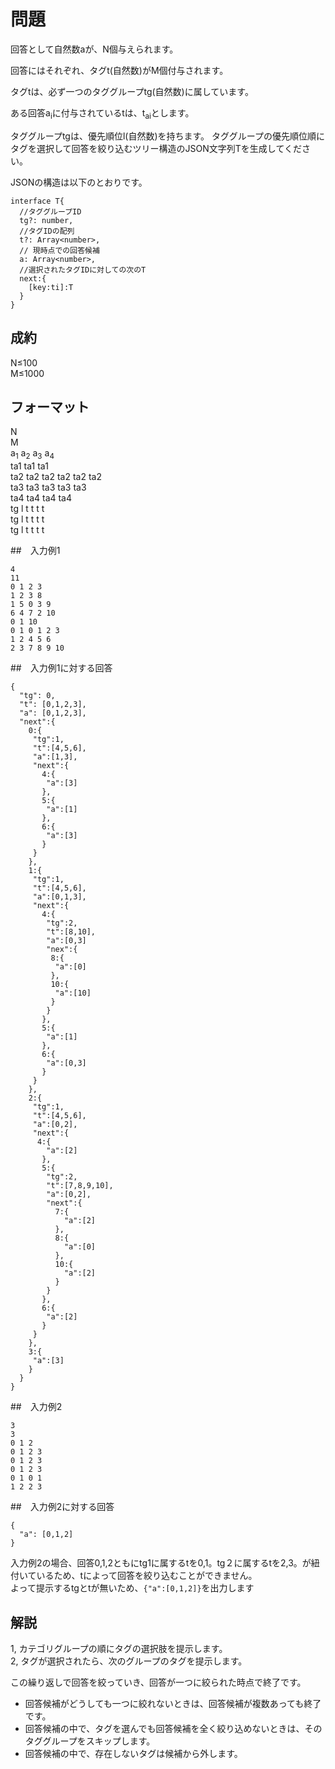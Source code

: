 # 問題

回答として自然数aが、N個与えられます。

回答にはそれぞれ、タグt(自然数)がM個付与されます。

タグtは、必ず一つのタググループtg(自然数)に属しています。

ある回答a<sub>i</sub>に付与されているtは、t<sub>ai</sub>とします。

タググループtgは、優先順位l(自然数)を持ちます。
タググループの優先順位順にタグを選択して回答を絞り込むツリー構造のJSON文字列Tを生成してください。

JSONの構造は以下のとおりです。
```
interface T{
  //タググループID
  tg?: number,
  //タグIDの配列
  t?: Array<number>,
  // 現時点での回答候補
  a: Array<number>,
  //選択されたタグIDに対しての次のT
  next:{
    [key:ti]:T
  }
}
```
## 成約


N≤100   
M≤1000  

## フォーマット


N  
M  
a<sub>1</sub> a<sub>2</sub> a<sub>3</sub> a<sub>4</sub>  
ta1 ta1 ta1  
ta2 ta2 ta2 ta2 ta2 ta2  
ta3 ta3 ta3 ta3 ta3  
ta4 ta4 ta4 ta4  
tg l t t t t  
tg l t t t t  
tg l t t t t  

##　入力例1
```
4  
11  
0 1 2 3
1 2 3 8
1 5 0 3 9
6 4 7 2 10
0 1 10
0 1 0 1 2 3
1 2 4 5 6
2 3 7 8 9 10
```

##　入力例1に対する回答
```
{
  "tg": 0,
  "t": [0,1,2,3],
  "a": [0,1,2,3],
  "next":{
    0:{
     "tg":1,
     "t":[4,5,6],
     "a":[1,3],
     "next":{
       4:{
        "a":[3]
       },
       5:{
        "a":[1]
       },
       6:{
        "a":[3]
       }
     }
    },
    1:{
     "tg":1,
     "t":[4,5,6],
     "a":[0,1,3],
     "next":{
       4:{
        "tg":2,
        "t":[8,10],
        "a":[0,3]
        "nex":{
         8:{
          "a":[0]
         },
         10:{
          "a":[10]
         }
        }
       },
       5:{
        "a":[1]
       },
       6:{
        "a":[0,3]
       }
     }
    },
    2:{
     "tg":1,
     "t":[4,5,6],
     "a":[0,2],
     "next":{
      4:{
        "a":[2]
       },
       5:{
        "tg":2,
        "t":[7,8,9,10],
        "a":[0,2],
        "next":{
          7:{
            "a":[2]
          },
          8:{
            "a":[0]
          },
          10:{
            "a":[2]
          }
        }
       },
       6:{
        "a":[2]
       }
     }
    },
    3:{
     "a":[3]
    }
  }
}
```

##　入力例2
```
3
3  
0 1 2 
0 1 2 3
0 1 2 3
0 1 2 3
0 1 0 1
1 2 2 3
```

##　入力例2に対する回答
```
{
  "a": [0,1,2]
}

```

入力例2の場合、回答0,1,2ともにtg1に属するtを0,1。tg２に属するtを2,3。が紐付いているため、tによって回答を絞り込むことができません。  
よって提示するtgとtが無いため、`{"a":[0,1,2]}`を出力します


## 解説

1, カテゴリグループの順にタグの選択肢を提示します。   
2, タグが選択されたら、次のグループのタグを提示します。   

この繰り返しで回答を絞っていき、回答が一つに絞られた時点で終了です。

- 回答候補がどうしても一つに絞れないときは、回答候補が複数あっても終了です。
- 回答候補の中で、タグを選んでも回答候補を全く絞り込めないときは、そのタググループをスキップします。
- 回答候補の中で、存在しないタグは候補から外します。

